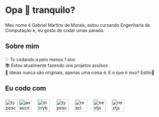 <h1 align="left">Opa 👋 tranquilo?</h1>

###

<p align="left">Meu nome é Gabriel Martins de Morais, estou cursando Engenharia de Computação e, eu gosto de codar umas parada.</p>

###

<h2 align="left">Sobre mim</h2>

###

<p align="left">✨ To codando a pelo menos 1 ano<br>📚 Estou atualmente fazendo uns projetos avulsos<br>🎲 Ideias nunca são originais, apenas uma coisa é. E o que é isso? Estilo🤙</p>

###

<h2 align="left">Eu codo com</h2>

###

<div align="left">
<img src="https://cdn.jsdelivr.net/gh/devicons/devicon/icons/javascript/javascript-original.svg" height="40" alt="typescript logo"  />
  <img src="https://cdn.jsdelivr.net/gh/devicons/devicon/icons/c/c-original.svg" height="40" alt="javascript logo"  />
  <img width="12" />
  <img src="https://raw.githubusercontent.com/isocpp/logos/master/cpp_logo.png" height="40" alt="storybook logo"  />
  <img width="12" />
  <img src="https://cdn.jsdelivr.net/gh/devicons/devicon/icons/typescript/typescript-original.svg" height="40" alt="typescript logo"  />
  <img width="12" />
  <img src="https://cdn.jsdelivr.net/gh/devicons/devicon/icons/react/react-original.svg" height="40" alt="react logo"  />
  <img width="12" />
    <img src="https://cdn.jsdelivr.net/gh/devicons/devicon/icons/python/python-original.svg" height="40" alt="nextjs logo"  />
  <img width="12" />
  <img src="https://codefinder.dev/static/assets/languages/Assembly.png" height="40" alt="nextjs logo"  />
  <img width="12" />


</div>

###
